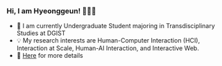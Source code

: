 ### Hi, I am Hyeonggeun! 👋👋👋

- 🌱 I am currently Undergraduate Student majoring in Transdisciplinary Studies at DGIST
- 💡 My research interests are Human-Computer Interaction (HCI), Interaction at Scale, Human-AI Interaction, and Interactive Web.
- 💬 [Here](www.hyeonggeun.com) for more details
